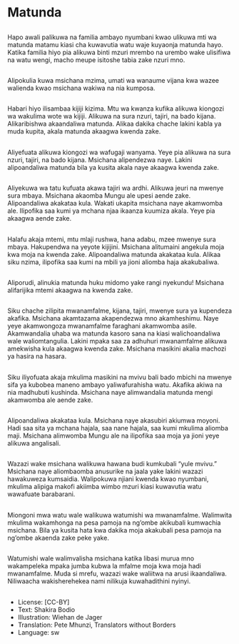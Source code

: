 # Matunda

##
Hapo awali palikuwa na familia
ambayo nyumbani kwao ulikuwa
mti wa matunda matamu kiasi cha
kuwavutia watu waje kuyaonja
matunda hayo. Katika familia hiyo
pia alikuwa binti mzuri mrembo na
urembo wake ulisifiwa na watu
wengi, macho meupe isitoshe tabia
zake nzuri mno.

##
Alipokulia kuwa msichana mzima,
umati wa wanaume vijana kwa
wazee walienda kwao msichana
wakiwa na nia kumposa.

##
Habari hiyo ilisambaa kijiji kizima.
Mtu wa kwanza kufika alikuwa
kiongozi wa wakulima wote wa kijiji.
Alikuwa na sura nzuri, tajiri, na bado
kijana. Alikaribishwa akaandaliwa
matunda.
Alikaa dakika chache lakini kabla ya
muda kupita, akala matunda
akaagwa kwenda zake.

##
Aliyefuata alikuwa kiongozi wa
wafugaji wanyama. Yeye pia alikuwa
na sura nzuri, tajiri, na bado kijana.
Msichana alipendezwa naye. Lakini
alipoandaliwa matunda bila ya
kusita akala naye akaagwa kwenda
zake.

##
Aliyekuwa wa tatu kufuata akawa
tajiri wa ardhi. Alikuwa jeuri na
mwenye sura mbaya. Msichana
akaomba Mungu ale upesi aende
zake.
Alipoandaliwa akakataa kula. Wakati
ukapita msichana naye
akamwomba ale. Ilipofika saa kumi
ya mchana njaa ikaanza kuumiza
akala. Yeye pia akaagwa aende
zake.

##
Halafu akaja mtemi, mtu mlaji
rushwa, hana adabu, mzee mwenye
sura mbaya. Hakupendwa na
yeyote kijijini. Msichana alitumaini
angekula moja kwa moja na kwenda
zake. Alipoandaliwa matunda
akakataa kula.
Alikaa siku nzima, ilipofika saa kumi
na mbili ya jioni aliomba haja
akakubaliwa.

##
Aliporudi, alinukia matunda huku
midomo yake rangi nyekundu!
Msichana alifarijika mtemi akaagwa
na kwenda zake.

##
Siku chache zilipita mwanamfalme,
kijana, tajiri, mwenye sura ya
kupendeza akafika.
Msichana akamtazama
akapendezwa mno akamheshimu.
Naye yeye akamwongoza
mwanamfalme faraghani
akamwomba asile. Akamwandalia
uhaba wa matunda kasoro sana na
kiasi walichoandaliwa wale
waliomtangulia.
Lakini mpaka saa za adhuhuri
mwanamfalme alikuwa amekwisha
kula akaagwa kwenda zake.
Msichana masikini akalia machozi
ya hasira na hasara.

##
Siku iliyofuata akaja mkulima masikini na mvivu bali bado mbichi
na mwenye sifa ya kubobea maneno ambayo yaliwafurahisha
watu. Akafika akiwa na nia madhubuti kushinda.
Msichana naye alimwandalia matunda mengi akamwomba ale
aende zake.

##
Alipoandaliwa akakataa kula. Msichana naye akasubiri akiumwa
moyoni. Hadi saa sita ya mchana hajala, saa nane hajala, saa kumi
mkulima aliomba maji.
Msichana alimwomba Mungu ale na ilipofika saa moja ya jioni yeye
alikuwa angalisali.

##
Wazazi wake msichana walikuwa
hawana budi kumkubali “yule
mvivu.”
Msichana naye aliombaomba
anusurike na jaala yake lakini
wazazi hawakuweza kumsaidia.
Walipokuwa njiani kwenda kwao
nyumbani, mkulima alipiga makofi
akiimba wimbo mzuri kiasi
kuwavutia watu wawafuate
barabarani.

##
Miongoni mwa watu wale walikuwa
watumishi wa mwanamfalme.
Walimwita mkulima wakamhonga
na pesa pamoja na ng’ombe
akikubali kumwachia msichana.
Bila ya kusita hata kwa dakika moja
akakubali pesa pamoja na ng’ombe
akaenda zake peke yake.

##
Watumishi wale walimvalisha
msichana katika libasi murua mno
wakampeleka mpaka jumba kubwa
la mfalme moja kwa moja hadi
mwanamfalme.
Muda si mrefu, wazazi wake
waliitwa na arusi ikaandaliwa.
Niliwaacha wakisherehekea nami
nilikuja kuwahadithini nyinyi.

##
* License: [CC-BY]
* Text: Shakira Bodio
* Illustration: Wiehan de Jager
* Translation: Pete Mhunzi, Translators without
Borders
* Language: sw
